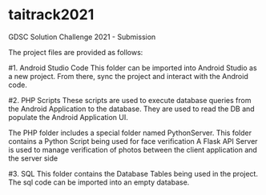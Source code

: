 # taitrack2021
GDSC Solution Challenge 2021 - Submission

The project files are provided as follows:

#1. Android Studio Code
This folder can be imported into Android Studio as a new project.
From there, sync the project and interact with the Android code.

#2. PHP Scripts
These scripts are used to execute database queries from the Android Application to the database.
They are used to read the DB and populate the Android Application UI.

The PHP folder includes a special folder named PythonServer.
This folder contains a Python Script being used for face verification
A Flask API Server is used to manage verification of photos between the client application and the server side


#3. SQL
This folder contains the Database Tables being used in the project.
The sql code can be imported into an empty database.

